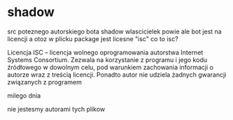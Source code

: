 # shadow

src poteznego autorskiego bota shadow
wlascicielek powie ale bot jest na licencji a otoz w plicku package jest licesne "isc"
co to isc?

Licencja ISC – licencja wolnego oprogramowania autorstwa Internet Systems Consortium. Zezwala na korzystanie z programu i jego kodu źródłowego w dowolnym celu, pod warunkiem zachowania informacji o autorze wraz z treścią licencji. Ponadto autor nie udziela żadnych gwarancji związanych z programem

milego dnia 


 nie jestesmy autorami tych plikow
